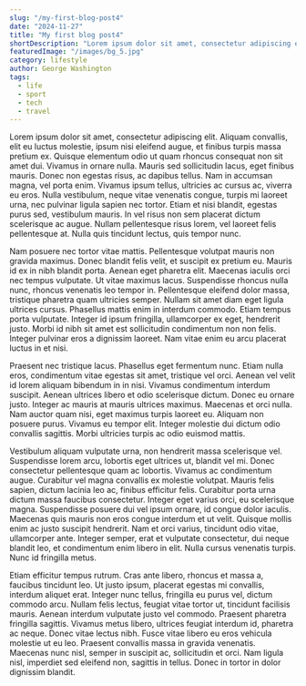 ```yaml
---
slug: "/my-first-blog-post4"
date: "2024-11-27"
title: "My first blog post4"
shortDescription: "Lorem ipsum dolor sit amet, consectetur adipiscing elit. Aliquam convallis, elit eu luctus molestie"
featuredImage: "/images/bg_5.jpg"
category: lifestyle
author: George Washington
tags: 
  - life
  - sport
  - tech
  - travel
---
```


Lorem ipsum dolor sit amet, consectetur adipiscing elit. Aliquam convallis, elit eu luctus molestie, ipsum nisi eleifend augue, et finibus turpis massa pretium ex. Quisque elementum odio ut quam rhoncus consequat non sit amet dui. Vivamus in ornare nulla. Mauris sed sollicitudin lacus, eget finibus mauris. Donec non egestas risus, ac dapibus tellus. Nam in accumsan magna, vel porta enim. Vivamus ipsum tellus, ultricies ac cursus ac, viverra eu eros. Nulla vestibulum, neque vitae venenatis congue, turpis mi laoreet urna, nec pulvinar ligula sapien nec tortor. Etiam et nisi blandit, egestas purus sed, vestibulum mauris. In vel risus non sem placerat dictum scelerisque ac augue. Nullam pellentesque risus lorem, vel laoreet felis pellentesque at. Nulla quis tincidunt lectus, quis tempor nunc.

Nam posuere nec tortor vitae mattis. Pellentesque volutpat mauris non gravida maximus. Donec blandit felis velit, et suscipit ex pretium eu. Mauris id ex in nibh blandit porta. Aenean eget pharetra elit. Maecenas iaculis orci nec tempus vulputate. Ut vitae maximus lacus. Suspendisse rhoncus nulla nunc, rhoncus venenatis leo tempor in. Pellentesque eleifend dolor massa, tristique pharetra quam ultricies semper. Nullam sit amet diam eget ligula ultrices cursus. Phasellus mattis enim in interdum commodo. Etiam tempus porta vulputate. Integer id ipsum fringilla, ullamcorper ex eget, hendrerit justo. Morbi id nibh sit amet est sollicitudin condimentum non non felis. Integer pulvinar eros a dignissim laoreet. Nam vitae enim eu arcu placerat luctus in et nisi.

Praesent nec tristique lacus. Phasellus eget fermentum nunc. Etiam nulla eros, condimentum vitae egestas sit amet, tristique vel orci. Aenean vel velit id lorem aliquam bibendum in in nisi. Vivamus condimentum interdum suscipit. Aenean ultrices libero et odio scelerisque dictum. Donec eu ornare justo. Integer ac mauris at mauris ultrices maximus. Maecenas et orci nulla. Nam auctor quam nisi, eget maximus turpis laoreet eu. Aliquam non posuere purus. Vivamus eu tempor elit. Integer molestie dui dictum odio convallis sagittis. Morbi ultricies turpis ac odio euismod mattis.

Vestibulum aliquam vulputate urna, non hendrerit massa scelerisque vel. Suspendisse lorem arcu, lobortis eget ultrices ut, blandit vel mi. Donec consectetur pellentesque quam ac lobortis. Vivamus ac condimentum augue. Curabitur vel magna convallis ex molestie volutpat. Mauris felis sapien, dictum lacinia leo ac, finibus efficitur felis. Curabitur porta urna dictum massa faucibus consectetur. Integer eget varius orci, eu scelerisque magna. Suspendisse posuere dui vel ipsum ornare, id congue dolor iaculis. Maecenas quis mauris non eros congue interdum et ut velit. Quisque mollis enim ac justo suscipit hendrerit. Nam et orci varius, tincidunt odio vitae, ullamcorper ante. Integer semper, erat et vulputate consectetur, dui neque blandit leo, et condimentum enim libero in elit. Nulla cursus venenatis turpis. Nunc id fringilla metus.

Etiam efficitur tempus rutrum. Cras ante libero, rhoncus et massa a, faucibus tincidunt leo. Ut justo ipsum, placerat egestas mi convallis, interdum aliquet erat. Integer nunc tellus, fringilla eu purus vel, dictum commodo arcu. Nullam felis lectus, feugiat vitae tortor ut, tincidunt facilisis mauris. Aenean interdum vulputate justo vel commodo. Praesent pharetra fringilla sagittis. Vivamus metus libero, ultrices feugiat interdum id, pharetra ac neque. Donec vitae lectus nibh. Fusce vitae libero eu eros vehicula molestie ut eu leo. Praesent convallis massa in gravida venenatis. Maecenas nunc nisl, semper in suscipit ac, sollicitudin et orci. Nam ligula nisl, imperdiet sed eleifend non, sagittis in tellus. Donec in tortor in dolor dignissim blandit.